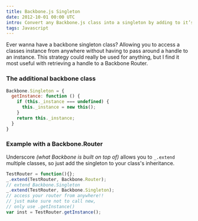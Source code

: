 ```yaml
---
title: Backbone.js Singleton
date: 2012-10-01 00:00 UTC
intro: Convert any Backbone.js class into a singleton by adding to it’s inheritance.
tags: Javascript
---
```


Ever wanna have a backbone singleton class? Allowing you to access a classes instance from anywhere without having to pass around a handle to an instance. This strategy could really be used for anything, but I find it most useful with retrieving a handle to a Backbone Router.

### The additional backbone class

```javascript
Backbone.Singleton = {
  getInstance: function () {
    if (this._instance === undefined) {
      this._instance = new this();
    }
    return this._instance;
  }
}
```

### Example with a Backbone.Router

Underscore _(what Backbone is built on top of)_ allows you to ```_.extend``` multiple classes, so just add the singleton to your class's inheritance.

```javascript
TestRouter = function(){};
_.extend(TestRouter, Backbone.Router);
// extend Backbone.Singleton
_.extend(TestRouter, Backbone.Singleton);
// access your router from anywhere!!
// just make sure not to call new,
// only use .getInstance()
var inst = TestRouter.getInstance();
```
